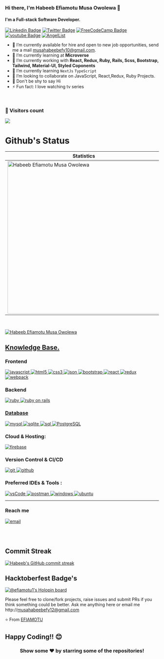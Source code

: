 
<!-- # 𝐇𝐞𝐥𝐥𝐨 World <img src="https://raw.githubusercontent.com/iampavangandhi/iampavangandhi/master/gifs/Hi.gif" width="30px">  -->
### Hi there, **I'm Habeeb Efiamotu Musa Owolewa** 👋
#### I'm a Full-stack Software Developer.

[![Linkedin Badge](https://img.shields.io/badge/-Habeeb%20Efiamotu%20Musa-blue?style=flat-square&logo=Linkedin&logoColor=white&link=https://www.linkedin.com/in/musa-habeeb)](https://www.linkedin.com/in/musa-habeeb/)
[![Twitter Badge](https://img.shields.io/badge/-@Efyamotu-1ca0f1?style=flat-square&labelColor=1ca0f1&logo=twitter&logoColor=white&link=https://twitter.com/EFYAMOTU)](https://twitter.com/EFYAMOTU)
[![FreeCodeCamp Badge](https://img.shields.io/badge/-Habeeb_Musa_FreeCodeCamp-0a0a23?style=flat-square&labelColor=0a0a23&logo=freeCodecamp&logoColor=white&link=https://www.freecodecamp.org/Habeeb_Musa)](https://www.freecodecamp.org/Habeeb_Musa)
[![youtube Badge](https://img.shields.io/badge/-Efiamotu_Owolewa_-ff0000?style=flat-square&labelColor=ff0000&logo=youtube&logoColor=white&link=https://www.youtube.com/channel/UChuA4SgdDYk2DHStsy7HEgQ)](https://www.youtube.com/channel/UCvNeZe_2vrPBrMKnO3E6fWg)
[![AngelList](https://img.shields.io/badge/AngelList-%23D4D4D4.svg?style=for-the-badge&logo=AngelList&logoColor=black)](https://angel.co/u/habeeb-efiamotu-musa)
<!-- [![Turing Badge](https://img.shields.io/badge/-Turing_Profile-000000?style=flat-square&labelColor=000000&logo=Turing&logoColor=white&link=https://matching.turing.com/developer-resume/293bcfce2f551f087047859cb8d59b7acb7377c1d50fa2)](https://matching.turing.com/developer-resume/293bcfce2f551f087047859cb8d59b7acb7377c1d50fa2) -->



- 🌱 I’m currently available for hire and open to new job opportunities, send me a mail musahabeebefy10@gmail.com.
- 🌱 I’m currently learning at **Microverse** 
- 🔭 I’m currently working with **React, Redux, Ruby, Rails, Scss, Bootstrap, Tailwind, Material-UI, Styled Coponents**
- 🌱 I’m currently learning `NextJs` `TypeScript`
- 👯 I’m looking to collaborate on JavaScript, React,Redux, Ruby Projects.
- 🌱 Don't be shy to say Hi
- ⚡ Fun fact: I love watching tv series
<!-- - 🌱 I’m currently working as a front-end developer at **Qolom Company**  -->
<br />
<h3> 👱 Visitors count </h3>
<img src="https://profile-counter.glitch.me/Efiamotu-1/count.svg" />


# Github's Status

| Statistics |   Languages |
| ---------- | ----------- |
 | <img align="center" src="https://github-readme-stats-eight-theta.vercel.app/api?username=Efiamotu-1&show_icons=true&theme=radical" alt="Habeeb Efiamotu Musa Owolewa" width="500" /> |   <img align="center" src="https://github-readme-stats-eight-theta.vercel.app/api/top-langs/?username=Efiamotu-1&layout=compact&langs_count=8&theme=algolia" alt="Habeeb Efiamotu Musa Owolewa" width="400"/>|
</p><br>

<p align="left"> <a href="https://github.com/ryo-ma/github-profile-trophy"><img src="https://github-profile-trophy.vercel.app/?username=Efiamotu-1" alt="Habeeb Efiamotu Musa Owolewa" /></a> </p>

<p>
<h2><u><b>Knowledge Base.</b></u></h2>

<h3>Frontend</h3>
<p>
	<p>
  <a href="https://developer.mozilla.org/en-US/docs/Web/JavaScript" target="_blank"> 
    <img src="https://img.shields.io/badge/Javascript-F7DF1E.svg?style=for-the-badge&logo=javascript&logoColor=black"
      alt="javascript"/> 
  </a>
  <a href="https://www.w3.org/html/" target="_blank"> 
    <img src="https://img.shields.io/badge/html-E34F26.svg?style=for-the-badge&logo=html5&logoColor=white"
      alt="html5"/> 
  </a>
  <a href="https://www.w3schools.com/css/" target="_blank">
    <img src="https://img.shields.io/badge/css-1572B6.svg?style=for-the-badge&logo=css3&logoColor=white"
      alt="css3"/>
  </a>
   <a href="https://www.json.org/json-en.html" target="_blank">
    <img src="https://img.shields.io/badge/json-5E5C5C?style=for-the-badge&logo=json&logoColor=white"
      alt="json"/>
  </a>
      <a href="https://getbootstrap.com" target="_blank">
    <img src="https://img.shields.io/badge/bootstrap-7952B3.svg?style=for-the-badge&logo=bootstrap&logoColor=white"
      alt="bootstrap"/>
  </a>
  <a href="https://reactjs.org/" target="_blank"> 
    <img src="https://img.shields.io/badge/reactjs-61DAFB.svg?style=for-the-badge&logo=react&logoColor=black"
      alt="react"/> 
  </a>
  <a href="https://redux.js.org" target="_blank"> 
    <img src="https://img.shields.io/badge/redux-764ABC.svg?style=for-the-badge&logo=redux&logoColor=white" alt="redux"/> 
  </a> 
  <a href="https://webpack.js.org" target="_blank">
    <img src="https://img.shields.io/badge/webpack-8DD6F9.svg?style=for-the-badge&logo=webpack&logoColor=black"
      alt="webpack"/>
  </a>

<p>
 <h3>Backend</h3>
<p>
  <a href="https://www.ruby-lang.org/en/" target="_blank"> 
      <img src="https://img.shields.io/badge/Ruby-CC342D?style=for-the-badge&logo=ruby&logoColor=white" alt="ruby"/> 
  </a>
    <a href="https://rubyonrails.org/" target="_blank"> 
      <img src="https://img.shields.io/badge/Ruby_on_Rails-CC0000?style=for-the-badge&logo=ruby-on-rails&logoColor=white" alt="ruby on rails"/> 
</p>  
 <h3>Database</h3>
<p>
  <a href="https://www.mysql.com/" target="_blank"> 
    <img src="https://img.shields.io/badge/MySQL-005C84?style=for-the-badge&logo=mysql&logoColor=white"
      alt="mysql"/>
  </a>
  <a href="https://www.sqlite.org/" target="_blank"> 
    <img src="https://img.shields.io/badge/sqlite-003B57.svg?style=for-the-badge&logo=sqlite&logoColor=white"
      alt="sqlite"/>
  </a> 
      <a href="https://www.w3schools.com/sql/sql_intro.asp" target="_blank"> 
      <img src="https://img.shields.io/badge/SQL-316192?style=for-the-badge&logo=sql&logoColor=white" alt="sql"/> 
  </a>
  </a> 
      <a href="https://www.w3schools.com/sql/sql_intro.asp" target="_blank"> 
      <img src="https://img.shields.io/badge/PostgreSQL-316192?style=for-the-badge&logo=postgresql&logoColor=white" alt="PostgreSQL"/> 
  </a>
</p>
<p>
<h3>Cloud & Hosting:</h3>
<p>
  <a href="https://netlify.com/" target="_blank">
    <img src="https://img.shields.io/badge/netlify-00C7B7.svg?style=for-the-badge&logo=netlify&logoColor=black" alt="firebase"/>
  </a>
  <!-- <a href="https://heroku.com" target="_blank"> 
    <img src="https://img.shields.io/badge/heroku-430098.svg?style=for-the-badge&logo=heroku&logoColor=white"
      alt="heroku"/> 
  </a>  -->
</p>
<p>
<h3>Version Control & CI/CD</h3>
<p>
  <a href="https://git-scm.com/" target="_blank">
    <img src="https://img.shields.io/badge/git-F05032.svg?style=for-the-badge&logo=git&logoColor=white"
      alt="git"/>
  </a>
  <a href="https://github.com/Efiamotu-1" target="_blank">
    <img src="https://img.shields.io/badge/github-181717.svg?style=for-the-badge&logo=github&logoColor=white" alt="github" />
  </a>
</p>
<p>
<h3>Preferred IDEs & Tools :</h3>
<p>
  <a href="https://code.visualstudio.com/" target="_blank">
    <img src="https://img.shields.io/badge/vscode-007ACC.svg?style=for-the-badge&logo=visualstudiocode&logoColor=white" alt="vsCode"/> 
  </a>
  <a href="https://postman.com" target="_blank"> 
    <img src="https://img.shields.io/badge/postman-FF6C37.svg?style=for-the-badge&logo=postman&logoColor=white" alt="postman"/>
  </a>
  <a href="https://www.microsoft.com/fr-fr/windows" target="_blank"> 
    <img src="https://img.shields.io/badge/Windows-0078D6?style=for-the-badge&logo=windows&logoColor=white" alt="windows"/>
  </a>
  <a href="https://ubuntu.com/" target="_blank"> 
    <img src="https://img.shields.io/badge/Ubuntu-E95420?style=for-the-badge&logo=ubuntu&logoColor=white" alt="ubuntu"/>
  </a>
</p>

----



<p>
<h3>Reach me</h3>

<p>
  <a href="mailto:musahabeebefy10@gmail.com@gmail.com?subject=Feedback%20From%20Github&body=Hello," target="_blank">
    <img src="https://img.shields.io/badge/Gmail-D14836?style=for-the-badge&logo=gmail&logoColor=white" alt="email"/>
  </a>
</p>
  

<br><br>

## Commit Streak
[![Habeeb's GitHub commit streak](https://github-readme-streak-stats.herokuapp.com/?user=Efiamotu-1&theme=tokyonight&fire=FFA500&ring=FFA500)](https://git.io/streak-stats)

## Hacktoberfest Badge's
[![@efiamotu1's Holopin board](https://holopin.me/efiamotu1)](https://holopin.io/@efiamotu1)



<!-- > **Contribution Graph**

[![Ashutosh's github activity graph](https://activity-graph.herokuapp.com/graph?username=Efiamotu-1&theme=react-dark)](https://github.com/ashutosh00710/github-readme-activity-graph)
 -->
<!-- [![Habeeb's wakatime stats](https://github-readme-stats.vercel.app/api/wakatime?username=Efiamotu-1)](https://github.com/anuraghazra/github-readme-stats)

 -->

Please feel free to clone/fork projects, raise issues and submit PRs if you think something could be better.
Ask me anything here
or email me 
http://musahabeebefy12@gmail.com

⭐️ From [EFIAMOTU](https://github.com/Efiamotu-1)

## Happy Coding!! 😊

<div align="center">

### Show some ❤️ by starring some of the repositories!

</div>


